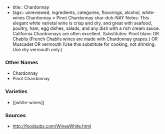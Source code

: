 - title:: Chardonnay
- tags:: unreviewed, ingredients, categories, flavorings, alcohol, white-wines
Chardonnay = Pinot Chardonnay shar-duh-NAY Notes: This elegant white varietal wine is crisp and dry, and great with seafood, poultry, ham, egg dishes, salads, and any dish with a rich cream sauce. California Chardonnays are often excellent. Substitutes: Pinot blanc OR Chablis (French Chablis wines are made with Chardonnay grapes.) OR Muscadet OR vermouth (Use this substitute for cooking, not drinking. Use dry vermouth only.)

### Other Names

* Chardonnay
* Pinot Chardonnay

### Varieties

* [[white-wines]]

### Sources
* http://foodsubs.com/WinesWhite.html
